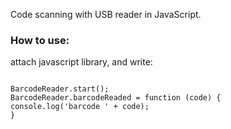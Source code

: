 Code scanning with USB reader in JavaScript.

### How to use: ###
attach javascript library, and write:

```

BarcodeReader.start();
BarcodeReader.barcodeReaded = function (code) {
console.log('barcode ' + code);
}
```